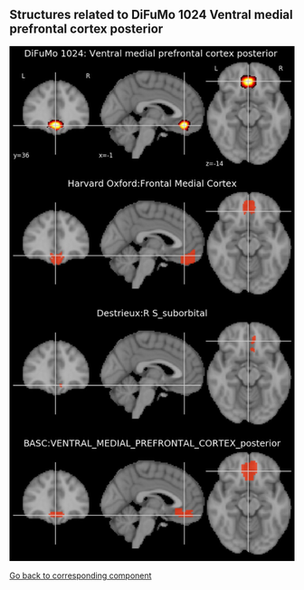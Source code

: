 


## Structures related to DiFuMo 1024 Ventral medial prefrontal cortex posterior 

![62](62.jpg "Structures related to DiFuMo 1024 Ventral medial prefrontal cortex posterior ")

[Go back to corresponding component](https://parietal-inria.github.io/DiFuMo/1024/html/62.html)